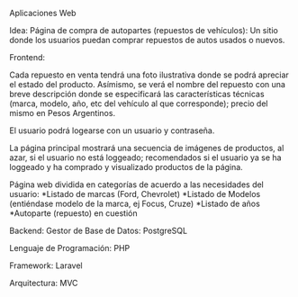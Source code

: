 Aplicaciones Web

Idea:
Página de compra de autopartes (repuestos de vehículos):
Un sitio donde los usuarios puedan comprar repuestos de autos usados o nuevos.

Frontend:

Cada repuesto en venta tendrá una foto ilustrativa donde se podrá apreciar el estado del producto.
Asímismo, se verá el nombre del repuesto con una breve descripción donde se especificará las características
técnicas (marca, modelo, año, etc del vehículo al que corresponde); precio del mismo en Pesos Argentinos.

El usuario podrá logearse con un usuario y contraseña.

La página principal mostrará una secuencia de imágenes de productos, al azar, si el usuario no está loggeado;
recomendados si el usuario ya se ha loggeado y ha comprado y visualizado productos de la página.

Página web dividida en categorías de acuerdo a las necesidades del usuario:
*Listado de marcas (Ford, Chevrolet)
*Listado de Modelos (entiéndase modelo de la marca, ej Focus, Cruze)
*Listado de años
*Autoparte (repuesto) en cuestión

Backend:
Gestor de Base de Datos:
PostgreSQL

Lenguaje de Programación:
PHP

Framework:
Laravel

Arquitectura:
MVC
